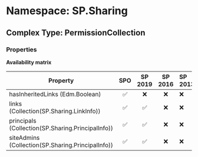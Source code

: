 # Namespace: SP.Sharing

## Complex Type: PermissionCollection

### Properties

**Availability matrix**

Property | SPO | SP 2019 | SP 2016 | SP 2013
----------|:---:|:-------:|:-------:|:-------
hasInheritedLinks (Edm.Boolean) | ✅ | ❌ | ❌ | ❌
links (Collection(SP.Sharing.LinkInfo)) | ✅ | ✅ | ❌ | ❌
principals (Collection(SP.Sharing.PrincipalInfo)) | ✅ | ✅ | ❌ | ❌
siteAdmins (Collection(SP.Sharing.PrincipalInfo)) | ✅ | ✅ | ❌ | ❌
